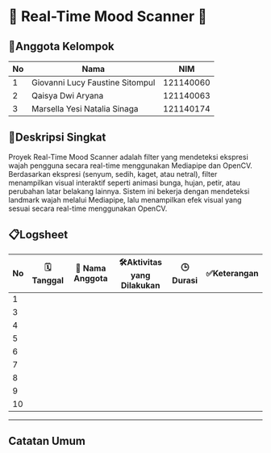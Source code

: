 # 🌟 Real-Time Mood Scanner 🌟

## 👥Anggota Kelompok  
| No | Nama                              | NIM          |  
|----|-----------------------------------|--------------|  
| 1  | Giovanni Lucy Faustine Sitompul   | 121140060    |  
| 2  | Qaisya Dwi Aryana                 | 121140063    |  
| 3  | Marsella Yesi Natalia Sinaga      | 121140174    |  

## 📝Deskripsi Singkat  
Proyek Real-Time Mood Scanner adalah filter yang mendeteksi ekspresi wajah pengguna secara real-time menggunakan Mediapipe dan OpenCV.  Berdasarkan ekspresi (senyum, sedih, kaget, atau netral), filter menampilkan visual interaktif seperti animasi bunga, hujan, petir, atau perubahan latar belakang lainnya.  Sistem ini bekerja dengan mendeteksi landmark wajah melalui Mediapipe, lalu menampilkan efek visual yang sesuai secara real-time menggunakan OpenCV.  


## 📋Logsheet
| No   | 🗓️Tanggal       |👤 Nama Anggota       | 🛠️Aktivitas yang Dilakukan                   | 🕒Durasi      |  ✅Keterangan                  |  
|------|---------------|--------------------|--------------------------------------------|-------------|------------------------------|
| 1    |               |                    |                                            |             |                              |                             
| 3    |               |                    |                                            |             |                              |                               
| 4    |               |                    |                                            |             |                              |                               
| 5    |               |                    |                                            |             |                              |                             
| 6    |               |                    |                                            |             |                              |                               
| 7    |               |                    |                                            |             |                              |                               
| 8    |               |                    |                                            |             |                              |                               
| 9    |               |                    |                                            |             |                              |                              
| 10   |               |                    |                                            |             |                              |                               

***
## Catatan Umum  

